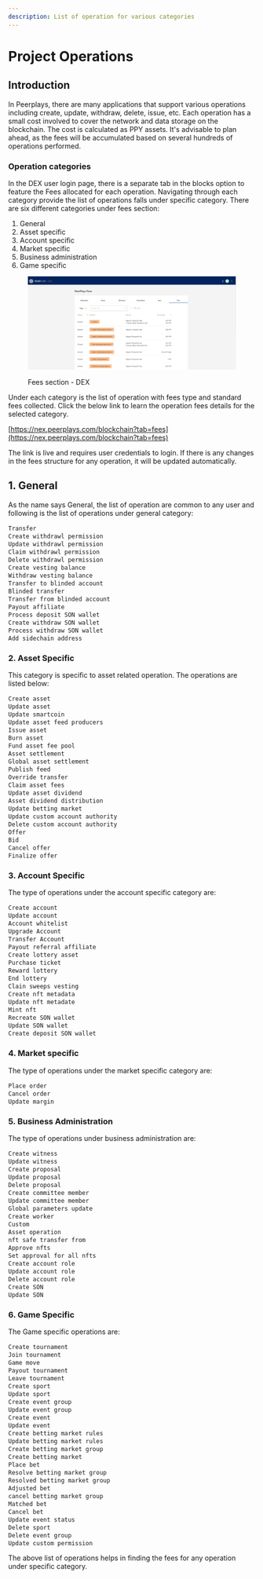 ```yaml
---
description: List of operation for various categories
---
```


# Project Operations

## Introduction

In Peerplays, there are many applications that support various operations including create, update, withdraw, delete, issue, etc. Each operation has a small cost involved to cover the network and data storage on the blockchain. The cost is calculated as PPY assets. It's advisable to plan ahead, as the fees will be accumulated based on several hundreds of operations performed.

### Operation categories

In the DEX user login page, there is a separate tab in the blocks option to feature the Fees allocated for each operation. Navigating through each category provide the list of operations falls under specific category. There are six different categories under fees section:

1. General
2. Asset specific
3. Account specific
4. Market specific
5. Business administration
6. Game specific

<figure><img src="../.gitbook/assets/Fees-Dex.JPG" alt=""><figcaption><p>Fees section - DEX </p></figcaption></figure>

Under each category is the list of operation with fees type and standard fees collected. Click the below link to learn the operation fees details for the selected category.

[https://nex.peerplays.com/blockchain?tab=fees](https://nex.peerplays.com/blockchain?tab=fees)

The link is live and requires user credentials to login. If there is any changes in the fees structure for any operation, it will be updated automatically.

## 1. General

As the name says General, the list of operation are common to any user and following is the list of operations under general category:

```
Transfer
Create withdrawl permission
Update withdrawl permission
Claim withdrawl permission
Delete withdrawl permission
Create vesting balance
Withdraw vesting balance
Transfer to blinded account
Blinded transfer
Transfer from blinded account
Payout affiliate
Process deposit SON wallet
Create withdraw SON wallet
Process withdraw SON wallet
Add sidechain address
```

### 2. Asset Specific

This category is specific to asset related operation. The operations are listed below:

```
Create asset
Update asset
Update smartcoin
Update asset feed producers
Issue asset
Burn asset
Fund asset fee pool
Asset settlement
Global asset settlement
Publish feed
Override transfer
Claim asset fees
Update asset dividend
Asset dividend distribution
Update betting market
Update custom account authority
Delete custom account authority
Offer
Bid
Cancel offer
Finalize offer
```

### 3. Account Specific

The type of operations under the account specific category are:

```
Create account
Update account
Account whitelist
Upgrade Account
Transfer Account
Payout referral affiliate
Create lottery asset
Purchase ticket
Reward lottery
End lottery
Clain sweeps vesting
Create nft metadata
Update nft metadate
Mint nft
Recreate SON wallet
Update SON wallet
Create deposit SON wallet
```

### 4. Market specific&#x20;

The type of operations under the market specific category are:

```
Place order
Cancel order
Update margin
```

### 5. Business Administration

The type of operations under business administration are:

```
Create witness
Update witness
Create proposal
Update proposal
Delete proposal
Create committee member
Update committee member
Global parameters update
Create worker
Custom
Asset operation
nft safe transfer from
Approve nfts
Set approval for all nfts
Create account role
Update account role
Delete account role
Create SON
Update SON
```

### 6. Game Specific

The Game specific operations are:

```
Create tournament
Join tournament
Game move
Payout tournament
Leave tournament
Create sport
Update sport
Create event group
Update event group
Create event
Update event
Create betting market rules
Update betting market rules
Create betting market group
Create betting market
Place bet
Resolve betting market group
Resolved betting market group
Adjusted bet
cancel betting market group
Matched bet
Cancel bet
Update event status
Delete sport
Delete event group
Update custom permission
```

The above list of operations helps in finding the fees for any operation under specific category.

